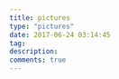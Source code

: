 ```yaml
---
title: pictures
type: "pictures"
date: 2017-06-24 03:14:45
tag:
description:
comments: true
---
```


